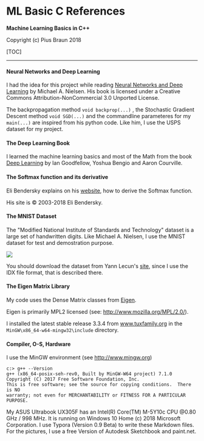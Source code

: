 # ML Basic C References

**Machine Learning Basics in C++**

Copyright (c) Pius Braun 2018

[TOC]

-----

#### Neural Networks and Deep Learning

I had the idea for this project while reading [Neural Networks and Deep Learning](http://neuralnetworksanddeeplearning.com) by Michael A. Nielsen. His book is licensed under a Creative Commons Attribution-NonCommercial 3.0 Unported License.

The backpropagation method `void backprop(...)` , the Stochastic Gradient Descent method `void SGD(...)` and the commandline parameteres for my `main(...)` are inspired from his python code. Like him, I use the USPS dataset for my project.

#### The Deep Learning Book

I learned the machine learning basics and most of the Math from the book [Deep Learning](http://www.deeplearningbook.org/) by Ian Goodfellow, Yoshua Bengio and Aaron Courville.

#### The Softmax function and its derivative

Eli Bendersky explains on his [website](https://eli.thegreenplace.net/2016/the-softmax-function-and-its-derivative/), how to derive the Softmax function.

His site is © 2003-2018 Eli Bendersky.

#### The MNIST Dataset

The "Modified National Institute of Standards and Technology" dataset is a large set of handwritten digits. Like Michael A. Nielsen, I use the MNIST dataset for test and demostration purpose. 

![](C:\Users\piusb\Documents\tmp\usps1-3.png)

You should download the dataset from Yann Lecun's [site](http://yann.lecun.com/exdb/mnist/), since I use the IDX file format, that is described there.

#### The Eigen Matrix Library

My code uses the Dense Matrix classes from [Eigen](http://eigen.tuxfamiliy.org).

Eigen is primarily MPL2 licensed (see: http://www.mozilla.org/MPL/2.0/).

I installed the latest stable release 3.3.4 from www.tuxfamily.org in the `MinGW\x86_64-w64-mingw32\include` directory.

#### Compiler, O-S, Hardware

I use the MinGW environment (see http://www.mingw.org)

```
c:> g++ --Version
g++ (x86_64-posix-seh-rev0, Built by MinGW-W64 project) 7.1.0
Copyright (C) 2017 Free Software Foundation, Inc.
This is free software; see the source for copying conditions.  There is NO
warranty; not even for MERCHANTABILITY or FITNESS FOR A PARTICULAR PURPOSE.
```

My ASUS Ultrabook UX305F has an Intel(R) Core(TM) M-5Y10c CPU @0.80 GHz / 998 MHz. It is running on Windows 10 Home (c) 2018 Microsoft Corporation. I use Typora (Version 0.9 Beta) to write these Markdown files. For the pictures, I use a free Version of Autodesk Sketchbook and paint.net.

